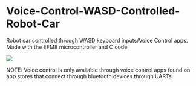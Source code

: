# Voice-Control-WASD-Controlled-Robot-Car
Robot car controlled through WASD keyboard inputs/Voice Control apps. Made with the EFM8 microcontroller and C code

![](images/previewGif.gif)

NOTE: Voice control is only available through voice control apps found on app stores that connect through bluetooth devices through UARTs
